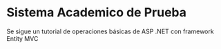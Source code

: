 # Sistema Academico de Prueba
Se sigue un tutorial de operaciones básicas de ASP .NET con framework Entity MVC
